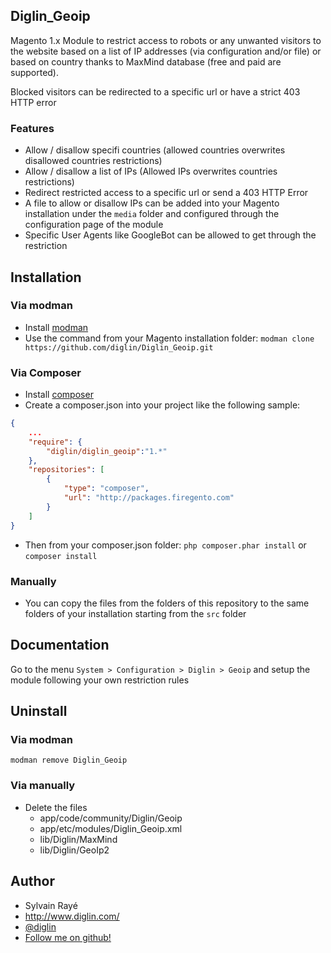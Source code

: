 ## Diglin_Geoip

Magento 1.x Module to restrict access to robots or any unwanted visitors to the website based on  a list of IP addresses (via configuration and/or file) or based on country thanks to MaxMind database (free and paid are supported).

Blocked visitors can be redirected to a specific url or have a strict 403 HTTP error

### Features
- Allow / disallow specifi countries (allowed countries overwrites disallowed countries restrictions)
- Allow / disallow a list of IPs (Allowed IPs overwrites countries restrictions)
- Redirect restricted access to a specific url or send a 403 HTTP Error
- A file to allow or disallow IPs can be added into your Magento installation under the `media` folder and configured through the configuration page of the module
- Specific User Agents like GoogleBot can be allowed to get through the restriction

## Installation

### Via modman
- Install [modman](https://github.com/colinmollenhour/modman)
- Use the command from your Magento installation folder: `modman clone https://github.com/diglin/Diglin_Geoip.git`

### Via Composer

- Install [composer](http://getcomposer.org/download/)
- Create a composer.json into your project like the following sample:

```json
{
    ...
    "require": {
        "diglin/diglin_geoip":"1.*"
    },
    "repositories": [
	    {
            "type": "composer",
            "url": "http://packages.firegento.com"
        }
    ]
}

```

- Then from your composer.json folder: `php composer.phar install` or `composer install`


### Manually
- You can copy the files from the folders of this repository to the same folders of your installation starting from the `src` folder

## Documentation

Go to the menu `System > Configuration > Diglin > Geoip` and setup the module following your own restriction rules

## Uninstall

### Via modman

`modman remove Diglin_Geoip`

### Via manually

- Delete the files
	- app/code/community/Diglin/Geoip
	- app/etc/modules/Diglin_Geoip.xml
	- lib/Diglin/MaxMind
	- lib/Diglin/GeoIp2

## Author

* Sylvain Rayé
* http://www.diglin.com/
* [@diglin](https://twitter.com/diglin_)
* [Follow me on github!](https://github.com/diglin)
